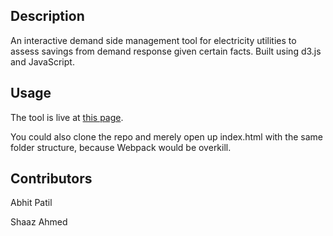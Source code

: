 ## Description
An interactive demand side management tool for electricity utilities to assess savings from demand response given certain facts. Built using d3.js and JavaScript.

## Usage
The tool is live at [this page](http://sharedelectric.com/shifting).

You could also clone the repo and merely open up index.html with the same folder structure, because Webpack would be overkill.

## Contributors
Abhit Patil

Shaaz Ahmed
